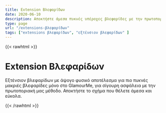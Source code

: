 ```yaml
---
title: Extension Βλεφαρίδων
date: 2020-06-10
description: Αποκτήστε άμεσα πυκνές υπέροχες βλεφαρίδες με την πρωτοποριακή ασφαλή μας μέθοδο.
type: page
url: "/extensions-βλεφαρίδων"
tags: ["extensions βλεφαρίδων", "εξτένσιον βλεφαρίδων" ]
---
```


{{< rawhtml >}}
<div class="container">
    <div class="section-title">
         <h1>Extension Βλεφαρίδων</h1>
         <p>Εξτένσιον βλεφαρίδων με άψογο φυσικό αποτέλεσμα για πιο πυκνές μακριές βλεφαρίδες μόνο στο GlamourMe, για σίγουρη ασφάλεια με την πρωτοποριακή μας μέθοδο. Αποκτήστε το σχήμα που θέλετε άμεσα και εύκολα.</p>
        </div>
</div>
	  
{{< /rawhtml >}}
